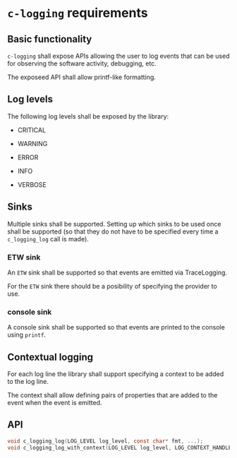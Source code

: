 # `c-logging` requirements

## Basic functionality

`c-logging` shall expose APIs allowing the user to log events that can be used for observing the software activity, debugging, etc.

The exposeed API shall allow printf-like formatting.

## Log levels

The following log levels shall be exposed by the library:

- CRITICAL

- WARNING

- ERROR

- INFO

- VERBOSE

## Sinks

Multiple sinks shall be supported. Setting up which sinks to be used once shall be supported (so that they do not have to be specified every time a `c_logging_log` call is made).

### ETW sink

An `ETW` sink shall be supported so that events are emitted via TraceLogging.

For the `ETW` sink there should be a posibility of specifying the provider to use.

### console sink

A console sink shall be supported so that events are printed to the console using `printf`.

## Contextual logging

For each log line the library shall support specifying a context to be added to the log line.

The context shall allow defining pairs of properties that are added to the event when the event is emitted.

## API

```c
void c_logging_log(LOG_LEVEL log_level, const char* fmt, ...);
void c_logging_log_with_context(LOG_LEVEL log_level, LOG_CONTEXT_HANDLE log_context, const char* fmt, ...);
```
